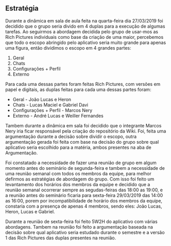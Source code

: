 ## Estratégia

Durante a dinâmica em sala de aula feita na quarta-feira dia 27/03/2019 foi decidido que o grupo seria divido em 4 duplas para a execução de algumas tarefas. Ao seguirmos a abordagem decidida pelo grupo de usar-mos as Rich Pictures individuais como base da criação de uma maior, percebemos que todo o escopo abringido pelo aplicativo seria muito grande para apenas uma figura, então dividimos o escopo em 4 grandes partes:

<ol>
  <li> Geral </li>
  <li> Chats </li>
  <li> Configurações + Perfil </li>
  <li> Externo </li>
</ol>

Para cada uma dessas partes foram feitas Rich Pictures, com versões em papel e digitais, as duplas feitas para cada uma dessas partes foram:

<ul>
  <li> Geral - João Lucas e Heron </li>
  <li> Chats - Lucas Maciel e Gabriel Davi </li>
  <li> Configurações + Perfil - Marcos Nery </li>
  <li> Externo - André Lucas e Weiller Fernandes </li>
</ul>

Tambem durante a dinâmica em sala foi decidido que o integrante Marcos Nery iria ficar responsável pela criação do repositório da Wiki. Foi, feita uma argumentação durante a decisão sobre dividir o escopo, outra argumentação gerada foi feita com base na decisão do grupo sobre qual aplicativo seria escolhido para a matéria, ambos presentes na aba de Argumentação.

Foi constatado a necessidade de fazer uma reunião de grupo em algum momento antes do seminário de segunda-feira e tambem a necessidade de uma reunião semanal com todos os membros da equipe, para melhor defirmos as estratégias de abordagem do grupo. Com isso foi feito um levantamento dos horários dos membros da equipe e decidido que a reunião semanal ocorrerar sempre as segudas-feiras das 18:00 as 19:00, e a reunião antes do seminário ficaria para sexta-feira 29/03/2019 das 14:00 as 16:00, porem por incompatibilidade de horário dos membros da equipe, constaria com a presença de apenas 4 membros, sendo eles: João Lucas, Heron, Lucas e Gabriel.

Durante a reunião de sexta-feira foi feito 5W2H do aplicativo com várias abordagens. Tambem na reunião foi feito a argumentação baseada na decisão sobre qual aplicativo seria estudado durante o semestre e a versão 1 das Rich Pictures das duplas presentes na reunião.
